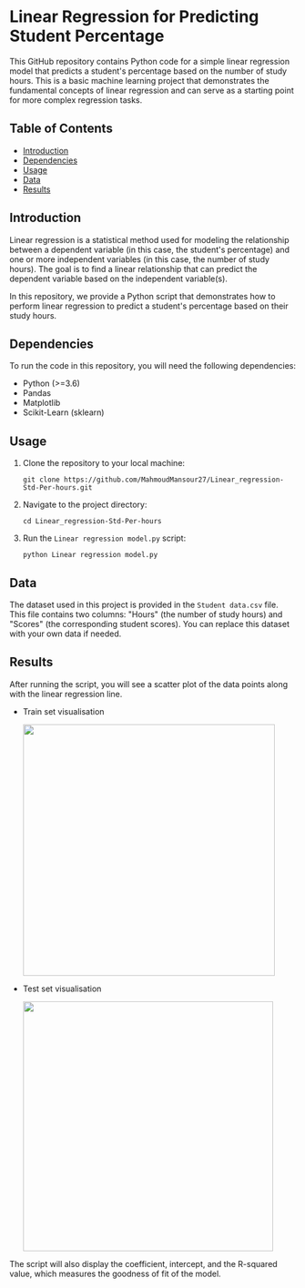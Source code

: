 # Linear Regression for Predicting Student Percentage

This GitHub repository contains Python code for a simple linear regression model that predicts a student's percentage based on the number of study hours. This is a basic machine learning project that demonstrates the fundamental concepts of linear regression and can serve as a starting point for more complex regression tasks.

## Table of Contents

- [Introduction](#introduction)
- [Dependencies](#dependencies)
- [Usage](#usage)
- [Data](#data)
- [Results](#results)

## Introduction

Linear regression is a statistical method used for modeling the relationship between a dependent variable (in this case, the student's percentage) and one or more independent variables (in this case, the number of study hours). The goal is to find a linear relationship that can predict the dependent variable based on the independent variable(s).

In this repository, we provide a Python script that demonstrates how to perform linear regression to predict a student's percentage based on their study hours.

## Dependencies

To run the code in this repository, you will need the following dependencies:

- Python (>=3.6)
- Pandas
- Matplotlib
- Scikit-Learn (sklearn)

## Usage

1. Clone the repository to your local machine:
   
   ```
   git clone https://github.com/MahmoudMansour27/Linear_regression-Std-Per-hours.git
   ```
   
   

2. Navigate to the project directory:
   
   ```
   cd Linear_regression-Std-Per-hours
   ```

3. Run the `Linear regression model.py` script:
   
   ```
   python Linear regression model.py
   ```

## Data

The dataset used in this project is provided in the `Student data.csv` file. This file contains two columns: "Hours" (the number of study hours) and "Scores" (the corresponding student scores). You can replace this dataset with your own data if needed.

## Results

After running the script, you will see a scatter plot of the data points along with the linear regression line. 

* Train set visualisation
  
  <img src="file:./Training data visualising.png" title="" alt="" width="442">

* Test set visualisation
  
  <img title="" src="file:///home/mahmoud/Documents/Career/internship/The%20Sparks%20Foundation/Linear_regression-Std-Per-hours/test%20data%20visualising.png" alt="" width="439">

The script will also display the coefficient, intercept, and the R-squared value, which measures the goodness of fit of the model.
